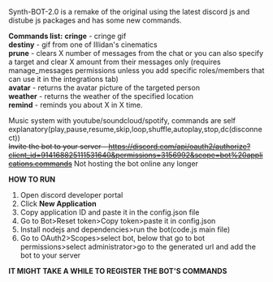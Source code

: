 Synth-BOT-2.0 is a remake of the original using the latest discord js and distube js packages and has some new commands.

**Commands list:**
**cringe** - cringe gif  
**destiny** - gif from one of Illidan's cinematics  
**prune** - clears X number of messages from the chat or you can also specify a target and clear X amount from their messages only (requires manage_messages permissions unless you add specific roles/members that can use it in the integrations tab)  
**avatar** - returns the avatar picture of the targeted person  
**weather** - returns the weather of the specified location  
**remind** - reminds you about X in X time.

Music system with youtube/soundcloud/spotify, commands are self explanatory(play,pause,resume,skip,loop,shuffle,autoplay,stop,dc(disconnect))  
~~Invite the bot to your server - https://discord.com/api/oauth2/authorize?client_id=914168825111531640&permissions=3156992&scope=bot%20applications.commands~~ Not hosting the bot online any longer

**HOW TO RUN**
1. Open discord developer portal
2. Click **New Application**
3. Copy application ID and paste it in the config.json file
4. Go to Bot>Reset token>Copy token>paste it in config.json
5. Install nodejs and dependencies>run the bot(code.js main file)
6. Go to OAuth2>Scopes>select bot, below that go to bot permissions>select administrator>go to the generated url and add the bot to your server

**IT MIGHT TAKE A WHILE TO REGISTER THE BOT'S COMMANDS**
